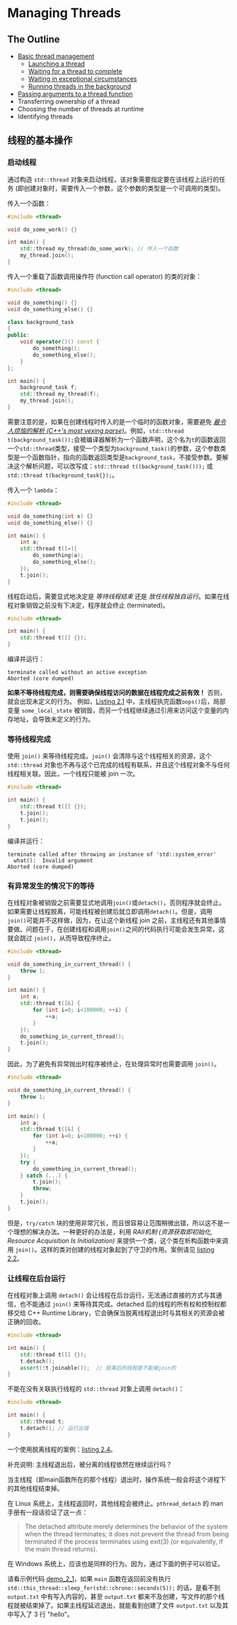 # Managing Threads

## The Outline
- [Basic thread management](#线程的基本操作)
    - [Launching a thread](#启动线程)
    - [Waiting for a thread to complete](#等待线程完成)
    - [Waiting in exceptional circumstances](#有异常发生的情况下的等待)
    - [Running threads in the background](#让线程在后台运行)
- [Passing arguments to a thread function](#向线程函数传递参数)
- Transferring ownership of a thread
- Choosing the number of threads at runtime
- Identifying threads

## 线程的基本操作
### 启动线程
通过构造 `std::thread` 对象来启动线程，该对象需要指定要在该线程上运行的任务 (即创建对象时，需要传入一个参数，这个参数的类型是一个可调用的类型)。

传入一个函数：
```cpp
#include <thread>

void do_some_work() {}

int main() {
    std::thread my_thread(do_some_work); // 传入一个函数
    my_thread.join();
}
```

传入一个重载了函数调用操作符 (function call operator) 的类的对象：
```cpp
#include <thread>

void do_something() {}
void do_something_else() {}

class background_task
{
public:
    void operator()() const {
        do_something();
        do_something_else();
    }
};

int main() {
    background_task f;
    std::thread my_thread(f);
    my_thread.join();
}
```

需要注意的是，如果在创建线程时传入的是一个临时的函数对象，需要避免 [*最令人烦恼的解析 (C++'s most vexing parse)*](https://en.wikipedia.org/wiki/Most_vexing_parse)。例如，`std::thread t(background_task());`会被编译器解析为一个函数声明，这个名为`t`的函数返回一个`std::thread`类型，接受一个类型为`background_task()`的参数，这个参数类型是一个函数指针，指向的函数返回类型是`background_task`，不接受参数。要解决这个解析问题，可以改写成：`std::thread t((background_task()));` 或 `std::thread t(background_task{});`。

传入一个 `lambda`：
```cpp
#include <thread>

void do_something(int x) {}
void do_something_else() {}

int main() {
    int a;
    std::thread t([=]{
        do_something(a);
        do_something_else();
    });
    t.join();
}
```

线程启动后，需要显式地决定是 *等待线程结束* 还是 *放任线程独自运行*。如果在线程对象销毁之前没有下决定，程序就会终止 (terminated)。
```cpp
#include <thread>

int main() {
    std::thread t([] {});
}
```
编译并运行：
```
terminate called without an active exception
Aborted (core dumped)
```

**如果不等待线程完成，则需要确保线程访问的数据在线程完成之前有效！** 否则，就会出现未定义的行为。
例如，[Listing 2.1](../../src/ch02_managing_threads/listing_2_1.cc) 中，主线程执完函数`oops()`后，局部变量 `some_local_state` 被销毁，而另一个线程继续通过引用来访问这个变量的内存地址，会导致未定义的行为。

### 等待线程完成
使用 `join()` 来等待线程完成。`join()` 会清除与这个线程相关的资源，这个 `std::thread` 对象也不再与这个已完成的线程有联系，并且这个线程对象不与任何线程相关联。因此，一个线程只能被 join 一次。

```cpp
#include <thread>

int main() {
    std::thread t([] {});
    t.join();
    t.join();
}
```
编译并运行：
```
terminate called after throwing an instance of 'std::system_error'
  what():  Invalid argument
Aborted (core dumped)
```

### 有异常发生的情况下的等待
在线程对象被销毁之前需要显式地调用`join()`或`detach()`，否则程序就会终止。如果需要让线程脱离，可能线程被创建后就立即调用`detach()`。但是，调用`join()`可能并不这样做，因为，在让这个新线程 join 之前，主线程还有其他事情要做。问题在于，在创建线程和调用`join()`之间的代码执行可能会发生异常，这就会跳过 `join()`，从而导致程序终止。

```cpp
#include <thread>

void do_something_in_current_thread() {
    throw 1;
}

int main() {
    int a;
    std::thread t([&] {
        for (int i=0; i<100000; ++i) {
            ++a;
        }
    });
    do_something_in_current_thread();
    t.join();
}
```

因此，为了避免有异常抛出时程序被终止，在处理异常时也需要调用 `join()`。
```cpp
#include <thread>

void do_something_in_current_thread() {
    throw 1;
}

int main() {
    int a;
    std::thread t([&] {
        for (int i=0; i<100000; ++i) {
            ++a;
        }
    });
    try {
        do_something_in_current_thread();
    } catch (...) {
        t.join();
        throw;
    }
    t.join();
}
```

但是，`try/catch` 块的使用非常冗长，而且很容易让范围稍微出错，所以这不是一个理想的解决办法。一种更好的办法是，利用 *RAII机制 (资源获取即初始化, Resource Acquisition Is Initialization)* 来提供一个类，这个类在析构函数中来调用 `join()`。这样的类对创建的线程对象起到了守卫的作用。案例请见 [listing 2.2](../../src/ch02_managing_threads/listing_2_2.cc)。

### 让线程在后台运行

在线程对象上调用 `detach()` 会让线程在后台运行，无法通过直接的方式与其通信，也不能通过 `join()` 来等待其完成。detached 后的线程的所有权和控制权都移交给 C++ Runtime Library，它会确保当脱离线程退出时与其相关的资源会被正确的回收。

```cpp
#include <thread>

int main() {
    std::thread t([] {});
    t.detach();
    assert(!t.joinable());  // 脱离后的线程是不能被join的
}
```

不能在没有关联执行线程的 `std::thread` 对象上调用 `detach()`：
```cpp
#include <thread>

int main() {
    std::thread t;
    t.detach(); // 运行出错
}
```

一个使用脱离线程的案例：[listing 2.4](../../src/ch02_managing_threads/listing_2_4.cc)。

补充说明:
主线程退出后，被分离的线程依然在继续运行吗？

当主线程（即main函数所在的那个线程）退出时，操作系统一般会将这个进程下的其他线程结束掉。

在 Linux 系统上，主线程返回时，其他线程会被终止。`pthread_detach` 的 man 手册有一段话验证了这一点：
> The detached attribute merely determines the behavior of the system when the thread terminates; it does not prevent the thread from being terminated if the process terminates using exit(3) (or equivalently, if the main thread returns).

在 Windows 系统上，应该也是同样的行为。因为，通过下面的例子可以验证。

请看示例代码 [demo_2_1](../../src/ch02_managing_threads/demo_2_1.cc)，如果 `main` 函数在返回前没有执行 `std::this_thread::sleep_for(std::chrono::seconds(5));` 的话，是看不到 `output.txt` 中有写入内容的，甚至 `output.txt` 都来不及创建，写文件的那个线程就被结束掉了。如果主线程延迟退出，就能看到创建了文件 `output.txt` 以及其中写入了 3 行 "hello"。

